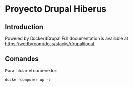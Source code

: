 # Proyecto Drupal Hiberus

## Introduction

Powered by Docker4Drupal
Full documentation is available at https://wodby.com/docs/stacks/drupal/local.
## Comandos

Para iniciar el contenedor:
```
docker-composer up -d
```
